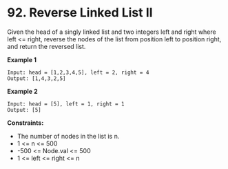 # 92. Reverse Linked List II

Given the head of a singly linked list and two integers left and right where left <= right, reverse the nodes of the list from position left to position right, and return the reversed list.

**Example 1**
```
Input: head = [1,2,3,4,5], left = 2, right = 4
Output: [1,4,3,2,5]
```

**Example 2**
```
Input: head = [5], left = 1, right = 1
Output: [5]
```

**Constraints:**
- The number of nodes in the list is n.
- 1 <= n <= 500
- -500 <= Node.val <= 500
- 1 <= left <= right <= n